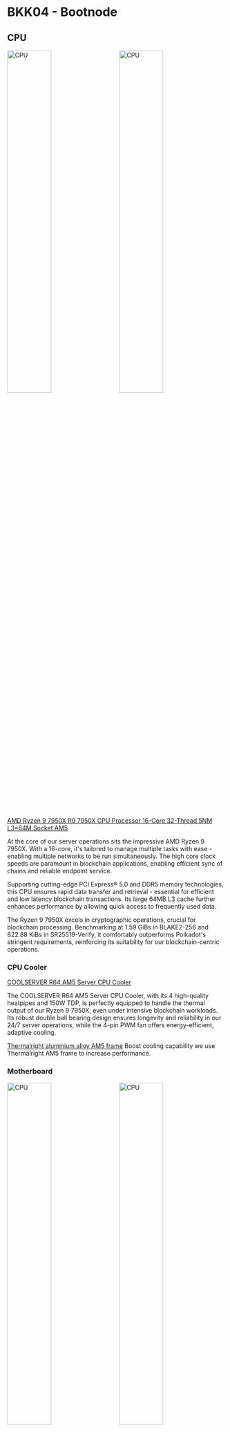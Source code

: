 # BKK04 - Bootnode

## CPU

<img src="images/bkk04/amdryzen9-2.webp" alt="CPU" style="width: 45%; margin-right: 1em; object-fit: cover;">
<img src="images/bkk04/amdryzen9.webp" alt="CPU" style="width: 45%; margin-left: 1em; object-fit: cover;">

[AMD Ryzen 9 7950X R9 7950X CPU Processor 16-Core 32-Thread 5NM L3=64M Socket AM5](https://www.amd.com/en/products/cpu/amd-ryzen-9-7950x)

At the core of our server operations sits the impressive AMD Ryzen 9 7950X.
With a 16-core, it's tailored to manage multiple tasks with ease - enabling
multiple networks to be run simultaneously. The high core clock speeds are
paramount in blockchain applications, enabling efficient sync of chains and
reliable endpoint service.

Supporting cutting-edge PCI Express® 5.0 and DDR5 memory technologies, this CPU
ensures rapid data transfer and retrieval - essential for efficient and low
latency blockchain transactions. Its large 64MB L3 cache further enhances
performance by allowing quick access to frequently used data.

The Ryzen 9 7950X excels in cryptographic operations, crucial for blockchain
processing. Benchmarking at 1.59 GiBs in BLAKE2-256 and 822.88 KiBs in
SR25519-Verify, it comfortably outperforms Polkadot's stringent requirements,
reinforcing its suitability for our blockchain-centric operations.

### CPU Cooler
[COOLSERVER R64 AM5 Server CPU Cooler](https://aliexpress.com/item/1005004850411911.html)

The COOLSERVER R64 AM5 Server CPU Cooler, with its 4 high-quality heatpipes and
150W TDP, is perfectly equipped to handle the thermal output of our Ryzen 9
7950X, even under intensive blockchain workloads. Its robust double ball
bearing design ensures longevity and reliability in our 24/7 server operations,
while the 4-pin PWM fan offers energy-efficient, adaptive cooling.

[Thermalright aluminium alloy AM5 frame](https://aliexpress.com/item/1005004904430608.html)
Boost cooling capability we use Thermalright AM5 frame to increase performance.

### Motherboard
<img src="images/bkk04/asrockrack.webp" alt="CPU" style="width: 45%; margin-right: 1em; object-fit: cover;">
<img src="images/bkk04/asrockrack-2.webp" alt="CPU" style="width: 45%; margin-left: 1em; object-fit: cover;">

[AsRock Rack B650D4U(LGA 1718)](https://www.asrockrack.com/general/productdetail.asp?Model=B650D4U#Specifications)

This motherboard is a masterpiece of engineering and design, a testament to
AsRock's ability to merge the high-performance aspects of the consumer world
with the robustness and dependability of server-grade hardware. The Rack
B650D4U is a Micro-ATX motherboard that fully supports DDR5 ECC UDIMM
memories, a feature that provides increased data integrity and system
reliability - essential elements in server environments.

The motherboard comes with full PCIe 5.0 support, which is crucial for tackling
demanding tasks and ensuring optimal performance. It features an M.2 slot, a
x16 slot, and a x4 slot, which provides the flexibility to cater to various
expansion needs. With the ability to support up to 7 M.2 slots, the Rack
B650D4U-2L2T is well-suited for high-performance NVMe storage, significantly
boosting data access and transfer speeds.

In essence, the AsRock Rack B650D4U is an optimal choice that promises a
perfect blend of speed, reliability, and scalability, capable of serving the
demanding needs of modern server applications.

### Memory
[4x Server Memory Module|MICRON|DDR5|32GB|UDIMM/ECC|4800MHz|CL 40|1.1V|MTC20C2085S1EC48BA1R](https://www.amazon.com/Server-Memory-Module-4800MHz-MTC20C2085S1EC48BA1R)

Our server setup employs four modules of 32GB DDR5 server memory. These memory
modules ensure substantial bandwidth, which is paramount in maintaining smooth
and efficient server operations. Furthermore, these memory modules come
equipped with ECC (Error-Correcting Code) technology, an invaluable feature
that ensures the accuracy and integrity of data, a critical aspect in
preserving the trustworthiness of our transactions and operations.

In high-performance computing, latency is as crucial as speed. Lower latency
leads to faster data processing, resulting in more efficient and responsive
system performance. Our memory modules have demonstrated impressive low-latency
performance in our extensive testing.

#### Test results
```
|----------+----------------+-------------+-------------+-------------------|
|  Memory  | Copy | 22.24 GiBs | 14.32 GiBs |        ✅ Pass (155.3 %)      |
|----------+----------------+-------------+-------------+-------------------|
```

These results speak volumes about the high-quality performance offered by our
chosen memory modules. Their low latency will ensure that data is processed
rapidly and efficiently, contributing to the overall performance and
responsiveness of our server.

### SSD Expansion Cards
[NVMe SSD Expansion Card NVMe PCIe RAID Adapter 4 Ports NVME SSD To PCI-E 4.0 X16 Expansion Card]()

Our selection of this SSD expansion card is an integral part of our data
management strategy. The card facilitates the incorporation of state-of-the-art
NVMe SSDs, which are renowned for their superlative speed and efficiency in
storage and data retrieval. By enabling faster access to stored data, this card
aids in optimizing overall system performance, significantly enhancing our
server's responsiveness.

### Storage
[6x 2TB Samsung SSD Pro 980](https://www.amazon.co.jp/-/en/SAMSUNG-PCIe-Internal-Gaming-MZ-V8P2T0B/dp/B08RK2SR23/)

#### Test results with 6 nvme cards
```
|----------+----------------+-------------+-------------+-------------------|
| Disk     | Seq Write      | 2.56 GiBs   | 450.00 MiBs | ✅ Pass (582.0 %) |
|----------+----------------+-------------+-------------+-------------------|
| Disk     | Rnd Write      | 1.05 GiBs   | 200.00 MiBs | ✅ Pass (535.3 %) |
+----------+----------------+-------------+-------------+-------------------+
```

IOPS 745388.087064
99.99th Percentile Read Latency: 310 ns

#### Backup storage

Our motherboard has 4x SATA3 slots for hard disks. For chain backups we are
using 3x 16TB disks in ZFS RAIDZ delivering us 32TB storage allowing 1 disk
to break. We have reserved small partitions in each 6 nvme for ZLOG and L2ARC
for improved performance for read/write operations thanks to ZFS.

### Chassis

[TGC-24550 2U](https://www.pcgallery.co.th/product/tgc-24550-3-0/)

We are still in process of designing correct parts for a 1U chassis build, so
for the first build we decided to go for 550mm 2U chassis. The challenge of
fitting Micro-ATX with ricers to PCI-E x16 and PCI-E x4 as well as 170W TDP
cooling solution into 1U is not that trivial. These slots are really required
to provide low latency NVME storage for RPC nodes.

TGC-24550-3.0 chassis, a 2U rackmount model providing ample space and
versatility. It has an efficient airflow design, with a middle fan wall of
four 80mm fans. This setup ensures steady airflow across essential components,
effectively mitigating thermal issues under heavy loads.

### Power Supply Unit
[T.F.SKYWINDINTL 1U MINI Flex ATX Power Supply Unit 400W Modular PSU]()

Power supply unit is the T.F.SKYWINDINTL 1U MINI Flex ATX 400W PSU. This
efficient unit comes equipped with a built-in cooling fan and a comprehensive
range of protective measures, including overcurrent, overvoltage, and
short-circuit protection. These features augment the stability and
dependability of our server system. 

The AMD Ryzen 9 7950X, with its Thermal Design Power (TDP) of 170W and peak
power consumption of 230W for the AM5 socket, requires a resilient and reliable
power supply unit. Given that the PSU is ideally operated at approximately 50%
of its maximum capacity during full load for optimum efficiency and durability.
Rated at 350W, this PSU will operate within its most effective efficiency zone
while sufficiently catering to the power demands of the processor.

### KVM
[Asrock Rack BCM/IPMI]

AsRock Rack motherboard comes with BCM for remote control.
